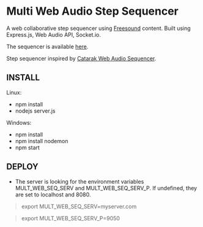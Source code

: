 # Multi Web Audio Step Sequencer
A web collaborative step sequencer using [Freesound](https://freesound.org/) content.
Built using Express.js, Web Audio API, Socket.io.

The sequencer is available [here](http://the.ndero.ovh:8080/).

Step sequencer inspired by [Catarak Web Audio Sequencer](https://github.com/catarak/web-audio-sequencer).


INSTALL
-------------------

Linux:

* npm install
* nodejs server.js

Windows:

* npm install
* npm install nodemon
* npm start


DEPLOY
-------------------
* The server is looking for the environment variables MULT_WEB_SEQ_SERV and MULT_WEB_SEQ_SERV_P. If undefined,  they are set to localhost and 8080.

> export MULT_WEB_SEQ_SERV=myserver.com

> export MULT_WEB_SEQ_SERV_P=9050
